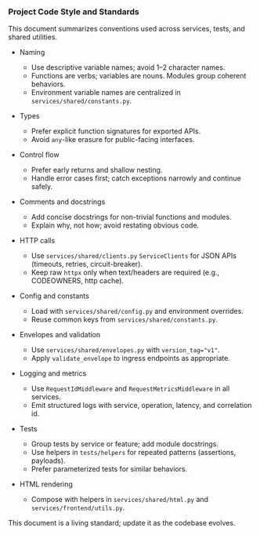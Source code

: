 ### Project Code Style and Standards

This document summarizes conventions used across services, tests, and shared utilities.

- Naming
  - Use descriptive variable names; avoid 1–2 character names.
  - Functions are verbs; variables are nouns. Modules group coherent behaviors.
  - Environment variable names are centralized in `services/shared/constants.py`.

- Types
  - Prefer explicit function signatures for exported APIs.
  - Avoid `any`-like erasure for public-facing interfaces.

- Control flow
  - Prefer early returns and shallow nesting.
  - Handle error cases first; catch exceptions narrowly and continue safely.

- Comments and docstrings
  - Add concise docstrings for non-trivial functions and modules.
  - Explain why, not how; avoid restating obvious code.

- HTTP calls
  - Use `services/shared/clients.py` `ServiceClients` for JSON APIs (timeouts, retries, circuit-breaker).
  - Keep raw `httpx` only when text/headers are required (e.g., CODEOWNERS, http cache).

- Config and constants
  - Load with `services/shared/config.py` and environment overrides.
  - Reuse common keys from `services/shared/constants.py`.

- Envelopes and validation
  - Use `services/shared/envelopes.py` with `version_tag="v1"`.
  - Apply `validate_envelope` to ingress endpoints as appropriate.

- Logging and metrics
  - Use `RequestIdMiddleware` and `RequestMetricsMiddleware` in all services.
  - Emit structured logs with service, operation, latency, and correlation id.

- Tests
  - Group tests by service or feature; add module docstrings.
  - Use helpers in `tests/helpers` for repeated patterns (assertions, payloads).
  - Prefer parameterized tests for similar behaviors.

- HTML rendering
  - Compose with helpers in `services/shared/html.py` and `services/frontend/utils.py`.

This document is a living standard; update it as the codebase evolves.


